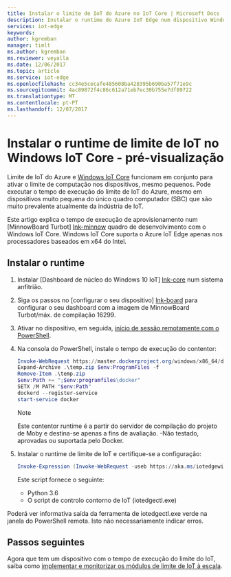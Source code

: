 ```yaml
---
title: Instalar o limite de IoT do Azure no IoT Core | Microsoft Docs
description: Instalar o runtime do Azure IoT Edge num dispositivo Windows IoT Core
services: iot-edge
keywords: 
author: kgremban
manager: timlt
ms.author: kgremban
ms.reviewer: veyalla
ms.date: 12/06/2017
ms.topic: article
ms.service: iot-edge
ms.openlocfilehash: cc34e5cecafe485608ba428395b690ba57f71e9c
ms.sourcegitcommit: 4ac89872f4c86c612a71eb7ec30b755e7df89722
ms.translationtype: MT
ms.contentlocale: pt-PT
ms.lasthandoff: 12/07/2017
---
```

# <a name="install-the-iot-edge-runtime-on-windows-iot-core---preview"></a>Instalar o runtime de limite de IoT no Windows IoT Core - pré-visualização

Limite de IoT do Azure e [Windows IoT Core](https://docs.microsoft.com/windows/iot-core/) funcionam em conjunto para ativar o limite de computação nos dispositivos, mesmo pequenos. Pode executar o tempo de execução do limite de IoT do Azure, mesmo em dispositivos muito pequena do único quadro computador (SBC) que são muito prevalente atualmente da indústria de IoT. 

Este artigo explica o tempo de execução de aprovisionamento num [MinnowBoard Turbot] [ lnk-minnow] quadro de desenvolvimento com o Windows IoT Core. Windows IoT Core suporta o Azure IoT Edge apenas nos processadores baseados em x64 do Intel. 

## <a name="install-the-runtime"></a>Instalar o runtime

1. Instalar [Dashboard de núcleo do Windows 10 IoT] [ lnk-core] num sistema anfitrião.
1. Siga os passos no [configurar o seu dispositivo] [ lnk-board] para configurar o seu dashboard com a imagem de MinnowBoard Turbot/máx. de compilação 16299. 
1. Ativar no dispositivo, em seguida, [início de sessão remotamente com o PowerShell][lnk-powershell].
1. Na consola do PowerShell, instale o tempo de execução do contentor: 

   ```powershell
   Invoke-WebRequest https://master.dockerproject.org/windows/x86_64/docker-17.06.0-dev.zip -o temp.zip
   Expand-Archive .\temp.zip $env:ProgramFiles -f
   Remove-Item .\temp.zip
   $env:Path += ";$env:programfiles\docker"
   SETX /M PATH "$env:Path"
   dockerd --register-service
   start-service docker
   ```

   >[!NOTE]
   >Este contentor runtime é a partir do servidor de compilação do projeto de Moby e destina-se apenas a fins de avaliação. -Não testado, aprovadas ou suportada pelo Docker.

1. Instalar o runtime de limite de IoT e certifique-se a configuração:

   ```powershell
   Invoke-Expression (Invoke-WebRequest -useb https://aka.ms/iotedgewin)
   ```

   Este script fornece o seguinte: 
   * Python 3.6
   * O script de controlo contorno de IoT (iotedgectl.exe)

Poderá ver informativa saída da ferramenta de iotedgectl.exe verde na janela do PowerShell remota. Isto não necessariamente indicar erros. 

## <a name="next-steps"></a>Passos seguintes

Agora que tem um dispositivo com o tempo de execução do limite do IoT, saiba como [implementar e monitorizar os módulos de limite de IoT à escala][lnk-deploy].

<!--Links-->
[lnk-minnow]: https://minnowboard.org/ 
[lnk-core]: https://docs.microsoft.com/windows/iot-core/connect-your-device/iotdashboard
[lnk-board]: https://developer.microsoft.com/windows/iot/Docs/GetStarted/mbm/sdcard/stable/getstartedstep2
[lnk-powershell]: https://docs.microsoft.com/windows/iot-core/connect-your-device/powershell
[lnk-deploy]: how-to-deploy-monitor.md
[lnk-docker-install]: https://docs.docker.com/engine/installation/linux/docker-ce/binaries#install-server-and-client-binaries-on-windows
[lnk-docker-containers]: https://docs.microsoft.com/virtualization/windowscontainers/quick-start/quick-start-windows-10#2-switch-to-windows-containers
